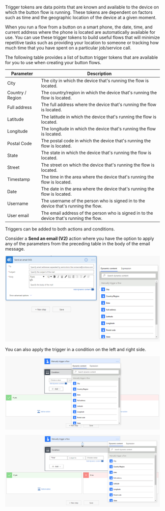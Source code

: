 Trigger tokens are data points that are known and available to the
device on which the button flow is running. These tokens are dependent
on factors such as time and the geographic location of the device at a
given moment.

When you run a flow from a button on a smart phone, the date,
time, and current address where the phone is located are
automatically available for use. You can use these trigger tokens to
build useful flows that will minimize repetitive tasks such as providing
your location to someone or tracking how much time that you have spent on a
particular job/service call.

The following table provides a list of button trigger tokens that are available for
you to use when creating your button flows.

| Parameter        | Description                                                                     |
|------------------|---------------------------------------------------------------------------------|
| City             | The city in which the device that's running the flow is located.                |
| Country / Region | The country/region in which the device that's running the flow is located.      |
| Full address     | The full address where the device that's running the flow is located.           |
| Latitude         | The latitude in which the device that's running the flow is located.            |
| Longitude        | The longitude in which the device that's running the flow is located.           |
| Postal Code      | The postal code in which the device that's running the flow is located.         |
| State            | The state in which the device that's running the flow is located.               |
| Street           | The street on which the device that's running the flow is located.              |
| Timestamp        | The time in the area where the device that's running the flow is located.       |
| Date             | The date in the area where the device that's running the flow is located.       |
| Username         | The username of the person who is signed in to the device that's running the flow.      |
| User email       | The email address of the person who is signed in to the device that's running the flow. |

Triggers can be added to both actions and conditions.

Consider a **Send an email (V2)** action where you have the option to
apply any of the parameters from the preceding table in the body of the email message.

![Send email action](../media/send-email-action.png)

You can also apply the trigger in a condition on the left and right side.

![Left side trigger condition](../media/left-side-trigger-condition.png)

![Right side trigger condition](../media/right-side-trigger-condition.png)
